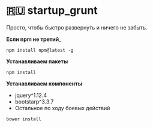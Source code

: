 # :ru: startup_grunt
Просто, чтобы быстро развернуть и ничего не забыть.

__Если npm не третий___
```
npm install npm@latest -g
```
__Устанавливаем пакеты__
```
npm install
```
__Устанавливаем компоненты__
- jquery^1.12.4
- bootstarp^3.3.7
- Остальное по ходу боевых действий
```
bower install
```
